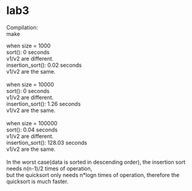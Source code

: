 # lab3
Compilation:<br>
make

when size = 1000<br>
sort(): 0 seconds<br>
v1/v2 are different.<br>
insertion_sort(): 0.02 seconds<br>
v1/v2 are the same.<br>
<br>
when size = 10000<br>
sort(): 0 seconds<br>
v1/v2 are different.<br>
insertion_sort(): 1.26 seconds<br>
v1/v2 are the same.<br>
<br>
when size = 100000<br>
sort(): 0.04 seconds<br>
v1/v2 are different.<br>
insertion_sort(): 128.03 seconds<br>
v1/v2 are the same.<br>
<br>
In the worst case(data is sorted in descending order), the insertion sort needs n(n-1)/2 times of operation,<br>
but the quicksort only needs n*logn times of operation, therefore the quicksort is much faster.<br>
